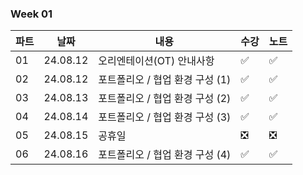 ### Week 01
| 파트 | 날짜 | 내용 | 수강 | 노트 |
| ----- | ----- | ----- | ----- | ----- |
| 01 | 24.08.12 | 오리엔테이션(OT) 안내사항 | ✅ | ✅ |
| 02 | 24.08.12 | 포트폴리오 / 협업 환경 구성 (1) | ✅ | ✅ |
| 03 | 24.08.13 | 포트폴리오 / 협업 환경 구성 (2) | ✅ | ✅ |
| 04 | 24.08.14 | 포트폴리오 / 협업 환경 구성 (3) | ✅ | ✅ |
| 05 | 24.08.15 | 공휴일 | ❎ | ❎ |
| 06 | 24.08.16 | 포트폴리오 / 협업 환경 구성 (4) | ✅ | ✅ |
